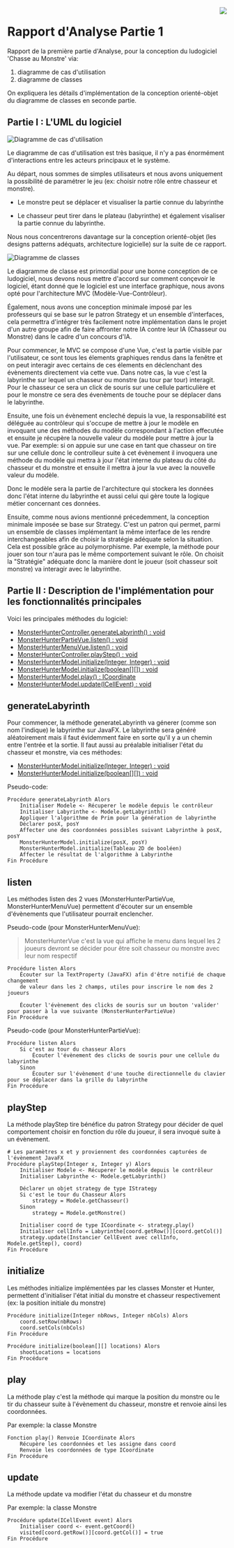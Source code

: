 <img align="right" src="img/Logo_IUT_de_Lille.png">

# Rapport d'Analyse Partie 1

Rapport de la première partie d'Analyse, pour la conception du ludogiciel 'Chasse au Monstre' via:
1. diagramme de cas d'utilisation
2. diagramme de classes

On expliquera les détails d'implémentation de la conception orienté-objet du diagramme de classes en seconde partie.

## Partie I : L'UML du logiciel

![Diagramme de cas d'utilisation](img/Diagramme_de_cas_d'utilisation.png)

Le diagramme de cas d'utilisation est très basique, il n'y a pas énormément d'interactions entre les acteurs principaux et le système.

Au départ, nous sommes de simples utilisateurs et nous avons uniquement la possibilité de paramétrer le jeu (ex: choisir notre rôle entre chasseur et monstre).

- Le monstre peut se déplacer et visualiser la partie connue du labyrinthe

- Le chasseur peut tirer dans le plateau (labyrinthe) et également visaliser la partie connue du labyrinthe.

Nous nous concentrerons davantage sur la conception orienté-objet (les designs patterns adéquats, architecture logicielle) sur la suite de ce rapport.

![Diagramme de classes](img/Diagramme_de_classes.png)

Le diagramme de classe est primordial pour une bonne conception de ce ludogiciel, nous devons nous mettre d'accord sur comment conçevoir le logiciel, étant donné que le logiciel est une interface graphique, nous avons opté pour l'architecture MVC (Modèle-Vue-Contrôleur). 

Également, nous avons une conception minimale imposé par les professeurs qui se base sur le patron Strategy et un ensemble d'interfaces, cela permettra d'intégrer très facilement notre implémentation dans le projet d'un autre groupe afin de faire affronter notre IA contre leur IA (Chasseur ou Monstre) dans le cadre d'un concours d'IA. 

Pour commencer, le MVC se compose d'une Vue, c'est la partie visible par l'utilisateur, ce sont tous les élements graphiques rendus dans la fenêtre et on peut interagir avec certains de ces élements en déclenchant des évènements directement via cette vue. Dans notre cas, la vue c'est la labyrinthe sur lequel un chasseur ou monstre (au tour par tour) interagit. Pour le chasseur ce sera un click de souris sur une cellule particulière et pour le monstre ce sera des évenèments de touche pour se déplacer dans le labyrinthe.

Ensuite, une fois un évènement encleché depuis la vue, la responsabilité est déléguée au contrôleur qui s'occupe de mettre à jour le modèle en invoquant une des méthodes du modèle correspondant à l'action effecutée et ensuite je récupère la nouvelle valeur du modèle pour mettre à jour la vue. Par exemple: si on appuie sur une case en tant que chasseur on tire sur une cellule donc le controlleur suite à cet évènement il invoquera une méthode du modèle qui mettra à jour l'état interne du plateau du côté du chasseur et du monstre et ensuite il mettra à jour la vue avec la nouvelle valeur du modèle.

Donc le modèle sera la partie de l'architecture qui stockera les données donc l'état interne du labyrinthe et aussi celui qui gère toute la logique métier concernant ces données.

Ensuite, comme nous avions mentionné précedemment, la conception minimale imposée se base sur Strategy. C'est un patron qui permet, parmi un ensemble de classes implémentant la même interface de les rendre interchangeables afin de choisir la stratégie adéquate selon la situation. Cela est possible grâce au polymorphisme. Par exemple, la méthode pour jouer son tour n'aura pas le même comportement suivant le rôle. On choisit la "Stratégie" adéquate donc la manière dont le joueur (soit chasseur soit monstre) va interagir avec le labyrinthe.

## Partie II : Description de l'implémentation pour les fonctionnalités principales

Voici les principales méthodes du logiciel:
- [MonsterHunterController.generateLabyrinth() : void](#generateLabyrinth)
- [MonsterHunterPartieVue.listen() : void](#listen)
- [MonsterHunterMenuVue.listen() : void](#listen)
- [MonsterHunterController.playStep() : void](#playStep)
- [MonsterHunterModel.initialize(Integer, Integer) : void](#initialize)
- [MonsterHunterModel.initialize(boolean[][]) : void](#initialize)
- [MonsterHunterModel.play() : ICoordinate](#play)
- [MonsterHunterModel.update(ICellEvent) : void](#update)

## generateLabyrinth

Pour commencer, la méthode generateLabyrinth va génerer (comme son nom l'indique) le labyrinthe sur JavaFX. Le labyrinthe sera généré aléatoirement mais il faut évidemment faire en sorte qu'il y a un chemin entre l'entrée et la sortie. Il faut aussi au préalable initialiser l'état du chasseur et monstre, via ces méthodes:
- [MonsterHunterModel.initialize(Integer, Integer) : void](#initialize-monster)
- [MonsterHunterModel.initialize(boolean[][]) : void](#initialize-hunter)

Pseudo-code:
```
Procédure generateLabyrinth Alors
    Initialiser Modele <- Récuperer le modèle depuis le contrôleur
    Initialiser Labyrinthe <- Modele.getLabyrinth()
    Appliquer l'algorithme de Prim pour la génération de labyrinthe
    Déclarer posX, posY
    Affecter une des coordonnées possibles suivant Labyrinthe à posX, posY
    MonsterHunterModel.initialize(posX, posY)
    MonsterHunterModel.initialize(Tableau 2D de booléen)
    Affecter le résultat de l'algorithme à Labyrinthe
Fin Procédure
```

## listen

Les méthodes listen des 2 vues (MonsterHunterPartieVue, MonsterHunterMenuVue) permettent d'écouter sur un ensemble d'évènements que l'utilisateur pourrait enclencher.

Pseudo-code (pour MonsterHunterMenuVue):
> MonsterHunterVue c'est la vue qui affiche le menu dans lequel les 2 joueurs devront se décider pour être soit chasseur ou monstre avec leur nom respectif
```
Procédure listen Alors
    Écouter sur la TextProperty (JavaFX) afin d'être notifié de chaque changement 
    de valeur dans les 2 champs, utiles pour inscrire le nom des 2 joueurs

    Écouter l'évènement des clicks de souris sur un bouton 'valider' pour passer à la vue suivante (MonsterHunterPartieVue)
Fin Procédure
```

Pseudo-code (pour MonsterHunterPartieVue):
```
Procédure listen Alors
    Si c'est au tour du chasseur Alors
        Écouter l'évènement des clicks de souris pour une cellule du labyrinthe
    Sinon
        Écouter sur l'évènement d'une touche directionnelle du clavier pour se déplacer dans la grille du labyrinthe
Fin Procédure
```

## playStep

La méthode playStep tire bénéfice du patron Strategy pour décider de quel comportement choisir en fonction du rôle du joueur, il sera invoqué suite à un évènement.

```
# Les paramètres x et y proviennent des coordonnées capturées de l'évènement JavaFX
Procédure playStep(Integer x, Integer y) Alors
    Initialiser Modele <- Récuperer le modèle depuis le contrôleur
    Initialiser Labyrinthe <- Modele.getLabyrinth()

    Déclarer un objet strategy de type IStrategy
    Si c'est le tour du Chasseur Alors
        strategy = Modele.getChasseur()
    Sinon
        strategy = Modele.getMonstre()
    
    Initialiser coord de type ICoordinate <- strategy.play()
    Initialiser cellInfo = Labyrinthe[coord.getRow()][coord.getCol()]
    strategy.update(Instancier CellEvent avec cellInfo, Modele.getStep(), coord)
Fin Procédure
```

## initialize

Les méthodes initialize implémentées par les classes Monster et Hunter, permettent d'initialiser l'état initial du monstre et chasseur respectivement (ex: la position initiale du monstre)

```
Procédure initialize(Integer nbRows, Integer nbCols) Alors
    coord.setRow(nbRows)
    coord.setCols(nbCols)
Fin Procédure
```

```
Procédure initialize(boolean[][] locations) Alors
    shootLocations = locations
Fin Procédure
```

## play

La méthode play c'est la méthode qui marque la position du monstre ou le tir du chasseur suite à l'évènement du chasseur, monstre et renvoie ainsi les coordonnées.

Par exemple: la classe Monstre
```
Fonction play() Renvoie ICoordinate Alors
    Récupère les coordonnées et les assigne dans coord
    Renvoie les coordonnées de type ICoordinate
Fin Procédure
```

## update

La méthode update va modifier l'état du chasseur et du monstre

Par exemple: la classe Monstre
```
Procédure update(ICellEvent event) Alors
    Initialiser coord <- event.getCoord()
    visited[coord.getRow()][coord.getCol()] = true
Fin Procédure
```
